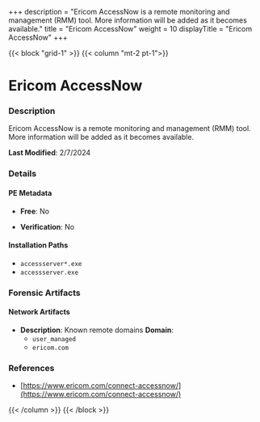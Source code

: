 +++
description = "Ericom AccessNow is a remote monitoring and management (RMM) tool. More information will be added as it becomes available."
title = "Ericom AccessNow"
weight = 10
displayTitle = "Ericom AccessNow"
+++


{{< block "grid-1" >}}
{{< column "mt-2 pt-1">}}

# Ericom AccessNow


### Description

Ericom AccessNow is a remote monitoring and management (RMM) tool. More information will be added as it becomes available.



**Last Modified**: 2/7/2024

### Details


#### PE Metadata


- **Free**: No

- **Verification**: No




#### Installation Paths
- `accessserver*.exe`
- `accessserver.exe`

### Forensic Artifacts




#### Network Artifacts

- **Description**: Known remote domains
  **Domain**:
    - `user_managed`
    - `ericom.com`





### References
- [https://www.ericom.com/connect-accessnow/](https://www.ericom.com/connect-accessnow/)



{{< /column >}}
{{< /block >}}
